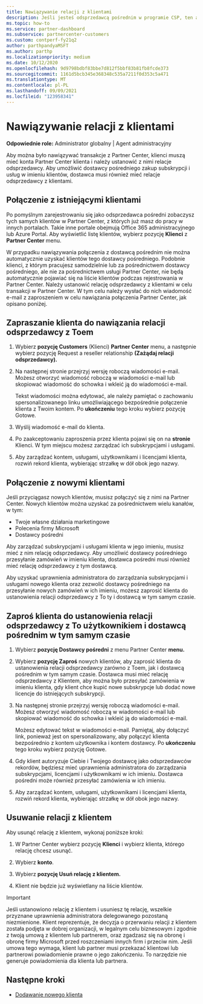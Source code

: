 ```yaml
---
title: Nawiązywanie relacji z klientami
description: Jeśli jesteś odsprzedawcą pośrednim w programie CSP, ten artykuł pomoże Ci nawiązać połączenie z nowymi i istniejącymi klientami.
ms.topic: how-to
ms.service: partner-dashboard
ms.subservice: partnercenter-customers
ms.custom: contperf-fy21q2
author: parthpandyaMSFT
ms.author: parthp
ms.localizationpriority: medium
ms.date: 10/12/2020
ms.openlocfilehash: 9d9798bdbf83bbe7d812f5bbf83b81fb8fcde373
ms.sourcegitcommit: 1161d5bcb345e368348c535a7211f0d353c5a471
ms.translationtype: MT
ms.contentlocale: pl-PL
ms.lasthandoff: 09/09/2021
ms.locfileid: "123958341"
---
```

# <a name="connect-with-customers"></a>Nawiązywanie relacji z klientami


**Odpowiednie role:** Administrator globalny | Agent administracyjny


Aby można było nawiązywać transakcje z Partner Center, klienci muszą mieć konta Partner Center klienta i należy ustanowić z nimi relacje odsprzedawcy. Aby umożliwić dostawcy pośredniego zakup subskrypcji i usług w imieniu klientów, dostawca musi również mieć relacje odsprzedawcy z klientami.

## <a name="connect-with-existing-customers"></a>Połączenie z istniejącymi klientami

Po pomyślnym zarejestrowaniu się jako odsprzedawca pośredni zobaczysz tych samych klientów w Partner Center, z których już masz do pracy w innych portalach. Takie inne portale obejmują Office 365 administracyjnego lub Azure Portal. Aby wyświetlić listę klientów, wybierz pozycję **Klienci** z **Partner Center** menu.

W przypadku nawiązywania połączenia z dostawcą pośrednim nie można automatycznie uzyskać klientów tego dostawcy pośredniego. Podobnie klienci, z którym pracujesz samodzielnie lub za pośrednictwem dostawcy pośredniego, ale nie za pośrednictwem usługi Partner Center, nie będą automatycznie pojawiać się na liście klientów podczas rejestrowania w Partner Center. Należy ustanowić relację odsprzedawcy z klientami w celu transakcji w Partner Center.  W tym celu należy wysłać do nich wiadomość e-mail z zaproszeniem w celu nawiązania połączenia Partner Center, jak opisano poniżej.

## <a name="invite-a-customer-to-establish-a-reseller-relationship-with-you"></a>Zapraszanie klienta do nawiązania relacji odsprzedawcy z Toem

1. Wybierz **pozycję Customers** (Klienci) **Partner Center** menu, a następnie wybierz pozycję Request a reseller relationship **(Zażądaj relacji odsprzedawcy).**

2. Na następnej stronie przejrzyj wersję roboczą wiadomości e-mail. Możesz otworzyć wiadomość roboczą w wiadomości e-mail lub skopiować wiadomość do schowka i wkleić ją do wiadomości e-mail.

   Tekst wiadomości można edytować, ale należy pamiętać o zachowaniu spersonalizowanego linku umożliwiającego bezpośrednie połączenie klienta z Twoim kontem. Po **ukończeniu** tego kroku wybierz pozycję Gotowe.

3. Wyślij wiadomość e-mail do klienta.

4. Po zaakceptowaniu zaproszenia przez klienta pojawi się on na **stronie** Klienci. W tym miejscu możesz zarządzać ich subskrypcjami i usługami.

5. Aby zarządzać kontem, usługami, użytkownikami i licencjami klienta, rozwiń rekord klienta, wybierając strzałkę w dół obok jego nazwy.

## <a name="connect-with-new-customers"></a>Połączenie z nowymi klientami

Jeśli przyciągasz nowych klientów, musisz połączyć się z nimi na Partner Center. Nowych klientów można uzyskać za pośrednictwem wielu kanałów, w tym:

- Twoje własne działania marketingowe
- Polecenia firmy Microsoft
- Dostawcy pośredni

Aby zarządzać subskrypcjami i usługami klienta w jego imieniu, musisz mieć z nim relację odsprzedawcy. Aby umożliwić dostawcy pośredniego przesyłanie zamówień w imieniu klienta, dostawca pośredni musi również mieć relację odsprzedawcy z tym dostawcą.

Aby uzyskać uprawnienia administratora do zarządzania subskrypcjami  i usługami nowego klienta oraz zezwolić dostawcy pośredniego na przesyłanie nowych zamówień w ich imieniu, możesz zaprosić klienta do ustanowienia relacji odsprzedawcy z To ty i dostawcą w tym samym czasie.

## <a name="invite-a-customer-to-establish-a-reseller-relationship-with-you-and-your-indirect-provider-at-the-same-time"></a>Zaproś klienta do ustanowienia relacji odsprzedawcy z To użytkownikiem i dostawcą pośrednim w tym samym czasie

1. Wybierz **pozycję Dostawcy pośredni** z menu Partner Center **menu.**

2. Wybierz **pozycję Zaproś** nowych klientów, aby zaprosić klienta do ustanowienia relacji odsprzedawcy zarówno z Toem, jak i dostawcą pośrednim w tym samym czasie. Dostawca musi mieć relację odsprzedawcy z Klientem, aby można było przesyłać zamówienia w imieniu klienta, gdy klient chce kupić nowe subskrypcje lub dodać nowe licencje do istniejących subskrypcji.

3. Na następnej stronie przejrzyj wersję roboczą wiadomości e-mail. Możesz otworzyć wiadomość roboczą w wiadomości e-mail lub skopiować wiadomość do schowka i wkleić ją do wiadomości e-mail.

   Możesz edytować tekst w wiadomości e-mail. Pamiętaj, aby dołączyć link, ponieważ jest on spersonalizowany, aby połączyć klienta bezpośrednio z kontem użytkownika i kontem dostawcy. Po **ukończeniu** tego kroku wybierz pozycję Gotowe.

4. Gdy klient autoryzuje Ciebie i Twojego dostawcę jako odsprzedawców rekordów, będziesz mieć uprawnienia administratora do zarządzania subskrypcjami, licencjami i użytkownikami w ich imieniu. Dostawca pośredni może również przesyłać zamówienia w ich imieniu.

5. Aby zarządzać kontem, usługami, użytkownikami i licencjami klienta, rozwiń rekord klienta, wybierając strzałkę w dół obok jego nazwy.

## <a name="remove-a-relationship-with-a-customer"></a>Usuwanie relacji z klientem

Aby usunąć relację z klientem, wykonaj poniższe kroki:

1.  W Partner Center wybierz pozycję **Klienci** i wybierz klienta, którego relację chcesz usunąć.

2.  Wybierz **konto**.

3.  Wybierz **pozycję Usuń relację z klientem.**

4.  Klient nie będzie już wyświetlany na liście klientów.

>[!IMPORTANT]
>Jeśli ustanowiono relację z klientem i usuniesz tę relację, wszelkie przyznane uprawnienia administratora delegowanego pozostaną niezmienione.
>Klient reprezentuje, że decyzja o przerwaniu relacji z klientem została podjęta w dobrej organizacji, w legalnym celu biznesowym i zgodnie z twoją umową z klientem lub partnerem, oraz zgadzasz się na obronę i obronę firmy Microsoft przed roszczeniami innych firm i przeciw nim.
>Jeśli umowa tego wymaga, klient lub partner musi przekazać klientowi lub partnerowi powiadomienie prawne o jego zakończeniu. To narzędzie nie generuje powiadomienia dla klienta lub partnera.

## <a name="next-steps"></a>Następne kroki

- [Dodawanie nowego klienta](add-a-new-customer.md)
